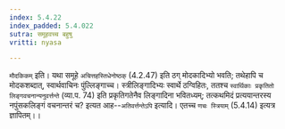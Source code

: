 ```yaml
---
index: 5.4.22
index_padded: 5.4.022
sutra: समूहवच्च बहुषु
vritti: nyasa

---
```

`मौदकिकम्` इति। यथा समूहे `अचित्तहस्तिधेनोष्ठक्` (4.2.47) इति ठग् मोदकादिभ्यो भवति; तथेहापि च मोदकशब्दात्, स्वार्थवाचिनः पुंल्लिङ्गाच्च। स्त्रीलिङ्गादिभ्यः स्वार्थे ठग्विहितः, ततश्च `स्वार्थिकाः प्रकृतितो लिङ्गवचनान्यनुवर्त्तन्ते` (व्या.प. 74) इति प्रकृतिगतेनैव लिङ्गादिना भवितध्यम्; तत्कथमिदं प्रत्ययान्तरस्य नपुंसकलिङ्गं वचनान्तरं च? इत्यत आह--`अतिवर्त्तन्तेऽपि` इत्यादि। एतच्च `णचः स्त्रियाम्` (5.4.14) इत्यत्र ज्ञापितम्।।
